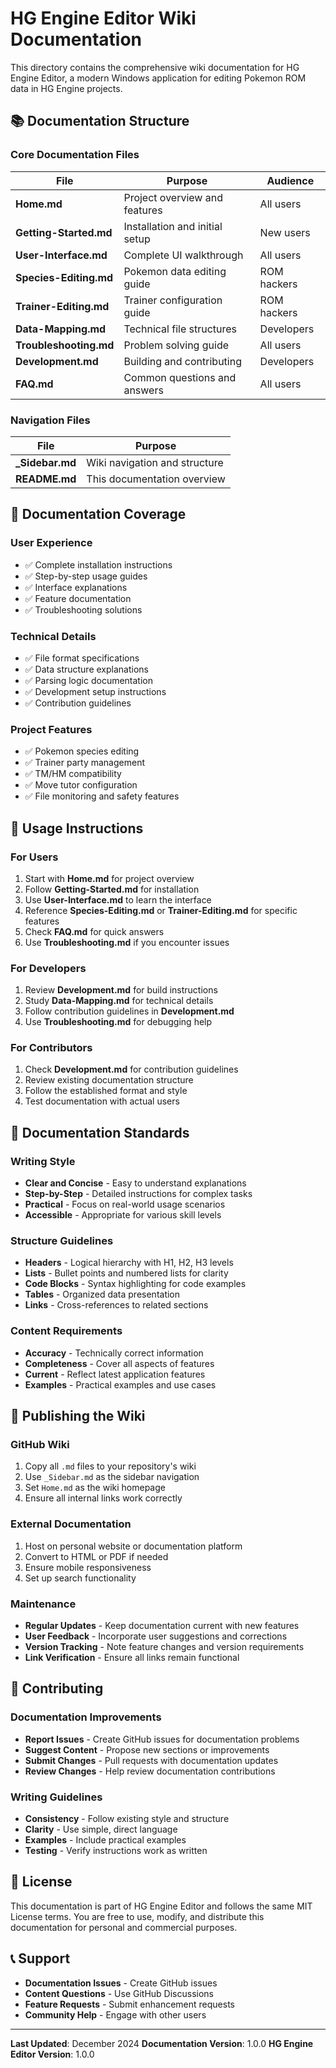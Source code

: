 # HG Engine Editor Wiki Documentation

This directory contains the comprehensive wiki documentation for HG Engine Editor, a modern Windows application for editing Pokemon ROM data in HG Engine projects.

## 📚 Documentation Structure

### Core Documentation Files

| File | Purpose | Audience |
|------|---------|----------|
| **Home.md** | Project overview and features | All users |
| **Getting-Started.md** | Installation and initial setup | New users |
| **User-Interface.md** | Complete UI walkthrough | All users |
| **Species-Editing.md** | Pokemon data editing guide | ROM hackers |
| **Trainer-Editing.md** | Trainer configuration guide | ROM hackers |
| **Data-Mapping.md** | Technical file structures | Developers |
| **Troubleshooting.md** | Problem solving guide | All users |
| **Development.md** | Building and contributing | Developers |
| **FAQ.md** | Common questions and answers | All users |

### Navigation Files

| File | Purpose |
|------|---------|
| **_Sidebar.md** | Wiki navigation and structure |
| **README.md** | This documentation overview |

## 🎯 Documentation Coverage

### User Experience
- ✅ Complete installation instructions
- ✅ Step-by-step usage guides
- ✅ Interface explanations
- ✅ Feature documentation
- ✅ Troubleshooting solutions

### Technical Details
- ✅ File format specifications
- ✅ Data structure explanations
- ✅ Parsing logic documentation
- ✅ Development setup instructions
- ✅ Contribution guidelines

### Project Features
- ✅ Pokemon species editing
- ✅ Trainer party management
- ✅ TM/HM compatibility
- ✅ Move tutor configuration
- ✅ File monitoring and safety features

## 📖 Usage Instructions

### For Users
1. Start with **Home.md** for project overview
2. Follow **Getting-Started.md** for installation
3. Use **User-Interface.md** to learn the interface
4. Reference **Species-Editing.md** or **Trainer-Editing.md** for specific features
5. Check **FAQ.md** for quick answers
6. Use **Troubleshooting.md** if you encounter issues

### For Developers
1. Review **Development.md** for build instructions
2. Study **Data-Mapping.md** for technical details
3. Follow contribution guidelines in **Development.md**
4. Use **Troubleshooting.md** for debugging help

### For Contributors
1. Check **Development.md** for contribution guidelines
2. Review existing documentation structure
3. Follow the established format and style
4. Test documentation with actual users

## 🔧 Documentation Standards

### Writing Style
- **Clear and Concise** - Easy to understand explanations
- **Step-by-Step** - Detailed instructions for complex tasks
- **Practical** - Focus on real-world usage scenarios
- **Accessible** - Appropriate for various skill levels

### Structure Guidelines
- **Headers** - Logical hierarchy with H1, H2, H3 levels
- **Lists** - Bullet points and numbered lists for clarity
- **Code Blocks** - Syntax highlighting for code examples
- **Tables** - Organized data presentation
- **Links** - Cross-references to related sections

### Content Requirements
- **Accuracy** - Technically correct information
- **Completeness** - Cover all aspects of features
- **Current** - Reflect latest application features
- **Examples** - Practical examples and use cases

## 🚀 Publishing the Wiki

### GitHub Wiki
1. Copy all `.md` files to your repository's wiki
2. Use `_Sidebar.md` as the sidebar navigation
3. Set `Home.md` as the wiki homepage
4. Ensure all internal links work correctly

### External Documentation
1. Host on personal website or documentation platform
2. Convert to HTML or PDF if needed
3. Ensure mobile responsiveness
4. Set up search functionality

### Maintenance
- **Regular Updates** - Keep documentation current with new features
- **User Feedback** - Incorporate user suggestions and corrections
- **Version Tracking** - Note feature changes and version requirements
- **Link Verification** - Ensure all links remain functional

## 🤝 Contributing

### Documentation Improvements
- **Report Issues** - Create GitHub issues for documentation problems
- **Suggest Content** - Propose new sections or improvements
- **Submit Changes** - Pull requests with documentation updates
- **Review Changes** - Help review documentation contributions

### Writing Guidelines
- **Consistency** - Follow existing style and structure
- **Clarity** - Use simple, direct language
- **Examples** - Include practical examples
- **Testing** - Verify instructions work as written

## 📄 License

This documentation is part of HG Engine Editor and follows the same MIT License terms. You are free to use, modify, and distribute this documentation for personal and commercial purposes.

## 📞 Support

- **Documentation Issues** - Create GitHub issues
- **Content Questions** - Use GitHub Discussions
- **Feature Requests** - Submit enhancement requests
- **Community Help** - Engage with other users

---

**Last Updated**: December 2024
**Documentation Version**: 1.0.0
**HG Engine Editor Version**: 1.0.0
